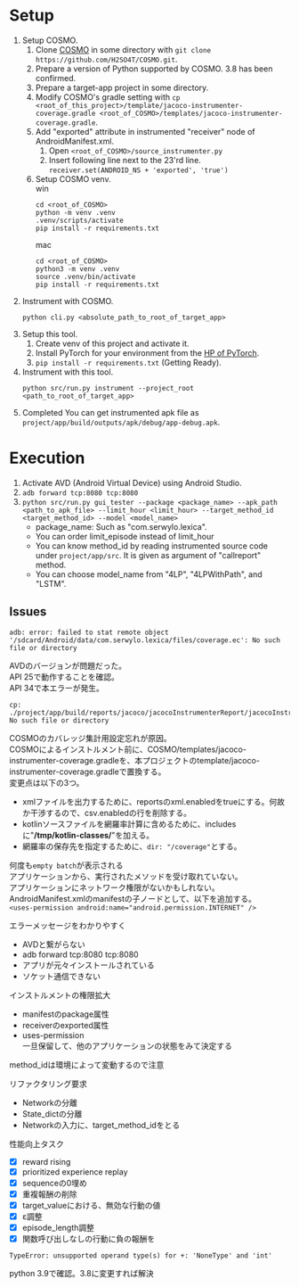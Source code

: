# Setup
1. Setup COSMO.
   1. Clone [COSMO](https://github.com/H2SO4T/COSMO) in some directory with `git clone https://github.com/H2SO4T/COSMO.git`.
   2. Prepare a version of Python supported by COSMO. 3.8 has been confirmed.
   3. Prepare a target-app project in some directory.
   4. Modify COSMO's gradle setting with `cp <root_of_this_project>/template/jacoco-instrumenter-coverage.gradle <root_of_COSMO>/templates/jacoco-instrumenter-coverage.gradle`.
   5. Add "exported" attribute in instrumented "receiver" node of AndroidManifest.xml.
      1. Open `<root_of_COSMO>/source_instrumenter.py`
      2. Insert following line next to the 23'rd line. `receiver.set(ANDROID_NS + 'exported', 'true')`
   6. Setup COSMO venv.  
      win
      ```
      cd <root_of_COSMO>
      python -m venv .venv
      .venv/scripts/activate
      pip install -r requirements.txt
      ```
      mac  
      ```
      cd <root_of_COSMO>
      python3 -m venv .venv
      source .venv/bin/activate
      pip install -r requirements.txt
      ```
2. Instrument with COSMO.
   ```
   python cli.py <absolute_path_to_root_of_target_app>
   ```
3. Setup this tool.
   1. Create venv of this project and activate it.
   2. Install PyTorch for your environment from the [HP of PyTorch](https://pytorch.org/get-started/locally/).  
   3. `pip install -r requirements.txt` (Getting Ready).
4. Instrument with this tool.
   ```
   python src/run.py instrument --project_root <path_to_root_of_target_app>
   ```
5. Completed
   You can get instrumented apk file as `project/app/build/outputs/apk/debug/app-debug.apk`.

# Execution
1. Activate AVD (Android Virtual Device) using Android Studio.
2. `adb forward tcp:8080 tcp:8080`
3. `python src/run.py gui_tester --package <package_name> --apk_path <path_to_apk_file> --limit_hour <limit_hour> --target_method_id <target_method_id> --model <model_name>`
   - package_name: Such as "com.serwylo.lexica".
   - You can order limit_episode instead of limit_hour
   - You can know method_id by reading instrumented source code under `project/app/src`. It is given as argument of "callreport" method.
   - You can choose model_name from "4LP", "4LPWithPath", and "LSTM".

## Issues
```
adb: error: failed to stat remote object '/sdcard/Android/data/com.serwylo.lexica/files/coverage.ec': No such file or directory
```
AVDのバージョンが問題だった。  
API 25で動作することを確認。  
API 34で本エラーが発生。  


```
cp: ./project/app/build/reports/jacoco/jacocoInstrumenterReport/jacocoInstrumenterReport.xml: No such file or directory
```
COSMOのカバレッジ集計用設定忘れが原因。  
COSMOによるインストルメント前に、COSMO/templates/jacoco-instrumenter-coverage.gradleを、本プロジェクトのtemplate/jacoco-instrumenter-coverage.gradleで置換する。  
変更点は以下の3つ。
- xmlファイルを出力するために、reportsのxml.enabledをtrueにする。何故か干渉するので、csv.enabledの行を削除する。
- kotlinソースファイルを網羅率計算に含めるために、includesに"**/tmp/kotlin-classes/**"を加える。
- 網羅率の保存先を指定するために、`dir: "/coverage"`とする。


何度も`empty batch`が表示される  
アプリケーションから、実行されたメソッドを受け取れていない。  
アプリケーションにネットワーク権限がないかもしれない。
AndroidManifest.xmlのmanifestの子ノードとして、以下を追加する。  
`<uses-permission android:name="android.permission.INTERNET" />`

エラーメッセージをわかりやすく
- AVDと繋がらない
- adb forward tcp:8080 tcp:8080
- アプリが元々インストールされている
- ソケット通信できない

インストルメントの権限拡大
- manifestのpackage属性
- receiverのexported属性
- uses-permission  
一旦保留して、他のアプリケーションの状態をみて決定する

method_idは環境によって変動するので注意


リファクタリング要求
- Networkの分離
- State_dictの分離
- Networkの入力に、target_method_idをとる

性能向上タスク
- [x] reward rising
- [x] prioritized experience replay
- [x] sequenceの0埋め
- [x] 重複報酬の削除
- [x] target_valueにおける、無効な行動の値
- [x] ε調整
- [x] episode_length調整
- [x] 関数呼び出しなしの行動に負の報酬を

```
TypeError: unsupported operand type(s) for +: 'NoneType' and 'int'
```
python 3.9で確認。3.8に変更すれば解決
